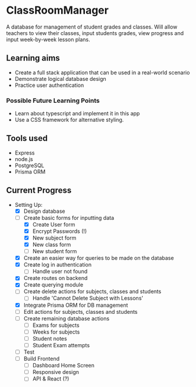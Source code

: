 # ClassRoomManager

A database for management of student grades and classes. Will allow teachers to view their classes, input students grades, view progress and input week-by-week lesson plans.

## Learning aims

- Create a full stack application that can be used in a real-world scenario
- Demonstrate logical database design
- Practice user authentication

### Possible Future Learning Points

- Learn about typescript and implement it in this app
- Use a CSS framework for alternative styling.

## Tools used

- Express
- node.js
- PostgreSQL
- Prisma ORM

## Current Progress

- Setting Up:
    - [x] Design database
    - [ ] Create basic forms for inputting data
        - [x] Create User form
        - [x] Encrypt Passwords (!)
        - [x] New subject form
        - [x] New class form
        - [ ] New student form
    - [x] Create an easier way for queries to be made on the database
    - [x] Create log in authentication
        - [ ] Handle user not found
    - [x] Create routes on backend
    - [x] Create querying module
    - [ ] Create delete actions for subjects, classes and students
        - [ ] Handle 'Cannot Delete Subject with Lessons'
    - [x] Integrate Prisma ORM for DB management
    - [ ] Edit actions for subjects, classes and students
    - [ ] Create remaining database actions
        - [ ] Exams for subjects
        - [ ] Weeks for subjects
        - [ ] Student notes
        - [ ] Student Exam attempts
    - [ ] Test
    - [ ] Build Frontend
        - [ ] Dashboard Home Screen
        - [ ] Responsive design
        - [ ] API & React (?)